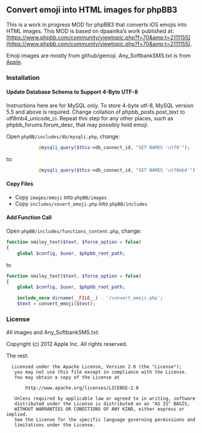 ## Convert emoji into HTML images for phpBB3

This is a work in progress MOD for phpBB3 that converts iOS emojis into HTML images. This MOD is based on dpaanlka’s work published at: [https://www.phpbb.com/community/viewtopic.php?f=70&amp;t=2111155](https://www.phpbb.com/community/viewtopic.php?f=70&amp;t=2111155).

Emoji images are mostly from github/gemoji. Any_SoftbankSMS.txt is from [Apple](http://opensource.apple.com/source/ICU/ICU-461.13/icuSources/data/translit/Any_SoftbankSMS.txt?txt).

### Installation

#### Update Database Schema to Support 4-Byte UTF-8

Instructions here are for MySQL only. To store 4-byte utf-8, MySQL version 5.5 and above is required. Change collation of phpbb_posts.post_text to utf8mb4_unicode_ci. Repeat this step for any other places, such as phpbb_forums.forum_desc, that may possibly hold emoji.

Open `phpBB/includes/db/mysqli.php`, change:

```php
			@mysqli_query($this->db_connect_id, "SET NAMES 'utf8'");
```

to:

```php
			@mysqli_query($this->db_connect_id, "SET NAMES 'utf8mb4'");
```

#### Copy Files

* Copy `images/emoji` into `phpBB/images`
* Copy `includes/covert_emoji.php` into `phpBB/includes`

#### Add Function Call

Open `phpBB/includes/functions_content.php`, change:

```php
function smiley_text($text, $force_option = false)
{
	global $config, $user, $phpbb_root_path;
```

to

```php
function smiley_text($text, $force_option = false)
{
	global $config, $user, $phpbb_root_path;

	include_once dirname(__FILE__) . '/convert_emoji.php';
	$text = convert_emoji($text);
```

### License

All images and Any_SoftbankSMS.txt:

Copyright (c) 2012 Apple Inc. All rights reserved.

The rest:

```
  Licensed under the Apache License, Version 2.0 (the "License");
   you may not use this file except in compliance with the License.
   You may obtain a copy of the License at

       http://www.apache.org/licenses/LICENSE-2.0

   Unless required by applicable law or agreed to in writing, software
   distributed under the License is distributed on an "AS IS" BASIS,
   WITHOUT WARRANTIES OR CONDITIONS OF ANY KIND, either express or implied.
   See the License for the specific language governing permissions and
   limitations under the License.
```

